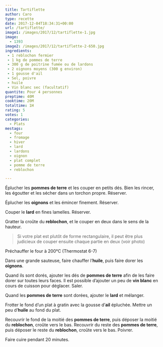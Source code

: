 ```yaml
---
title: Tartiflette
author: Caro
type: recette
date: 2017-12-04T18:34:31+00:00
url: /tartiflette/
image1: /images/2017/12/tartiflette-1.jpg
image:
  - 1393
image2: /images/2017/12/tartiflette-2-650.jpg
ingredients:
 - 1 reblochon fermier
 - 1 kg de pommes de terre
 - 300 g de poitrine fumée ou de lardons
 - 2 oignons moyens (300 g environ)
 - 1 gousse d'ail
 - Sel, poivre
 - huile
 - Vin blanc sec (facultatif)
quantite: Pour 4 personnes
preptime: 40M
cooktime: 20M
totaltime: 1H
rating: 5
votes: 1
categories:
  - Plats
mestags:
  - four
  - fromage
  - hiver
  - lard
  - lardons
  - oignon
  - plat complet
  - pomme de terre
  - reblochon

---
```

Éplucher les **pommes de terre** et les couper en petits dés. Bien les rincer, les égoutter et les sécher dans un torchon propre. Réserver.

Éplucher les **oignons** et les émincer finement. Réserver.

Couper le **lard** en fines lamelles. Réserver.

Gratter la croûte du **reblochon**, et le couper en deux dans le sens de la hauteur.

> Si votre plat est plutôt de forme rectangulaire, il peut être plus judicieux de couper ensuite chaque partie en deux (voir photo)

Préchauffer le four à 200°C (Thermostat 6-7)

Dans une grande sauteuse, faire chauffer l&rsquo;**huile**, puis faire dorer les **oignons**.

Quand ils sont dorés, ajouter les dés de **pommes de terre** afin de les faire dorer sur toutes leurs faces. Il est possible d&rsquo;ajouter un peu de **vin blanc** en cours de cuisson pour déglacer. Saler.

Quand les **pommes de terre** sont dorées, ajouter le **lard** et mélanger.

Frotter le fond d&rsquo;un plat à gratin avec la gousse d&rsquo;**ail** épluchée. Mettre un peu d&rsquo;**huile** au fond du plat.

Recouvrir le fond de la moitié des **pommes de terre**, puis déposer la moitié du **reblochon**, croûte vers le bas. Recouvrir du reste des **pommes de terre**, puis déposer le reste du **reblochon**, croûte vers le bas. Poivrer.

Faire cuire pendant 20 minutes.
